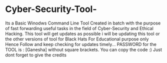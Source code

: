 # Cyber-Security-Tool-
Its a Basic Winodws Command Line Tool Created in batch with the purpose of fast forwarding useful tasks in the field of Cyber-Security and Ethical Hacking. This tool will get updates as possible i will be updating this tool or the other versions of tool for Black Hats For Educational purpose only Hence Follow and keep checking for updates timely...
PASSWORD for the TOOL is : [Ganesha] without square brackets.
You can copy the code :) Just dont forget to give the credits 
